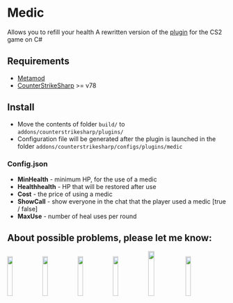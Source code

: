 # Medic
Allows you to refill your health
A rewritten version of the [plugin](https://forums.alliedmods.net/showthread.php?p=886430) for the CS2 game on C#

## Requirements
- [Metamod](https://www.sourcemm.net/downloads.php/?branch=master)
- [CounterStrikeSharp](https://github.com/roflmuffin/CounterStrikeSharp/releases/tag/v78) >= v78

## Install
- Move the contents of folder `build/` to `addons/counterstrikesharp/plugins/`
- Configuration file will be generated after the plugin is launched in the folder `addons/counterstrikesharp/configs/plugins/medic`
	
### Config.json
 - **MinHealth** - minimum HP, for the use of a medic
 - **Healthhealth** - HP that will be restored after use
 - **Cost** - the price of using a medic
 - **ShowCall** - show everyone in the chat that the player used a medic [true / false]
 - **MaxUse** - number of heal uses per round

## About possible problems, please let me know: 
[<img src="https://i.ibb.co/LJz83MH/a681b18dd681f38e599286a07a92225d.png" width="15.3%"/>](https://discordapp.com/users/858709381088935976/)
[<img src="https://i.ibb.co/tJTTmxP/vk-process-mining.png" width="15.3%"/>](https://vk.com/bgtroll)
[<img src="https://i.ibb.co/VjhryGb/png-transparent-brand-logo-steam-gump-s.png" width="15.3%"/>](https://hlmod.ru/members/palonez.92448/)
[<img src="https://i.ibb.co/xHZPN0g/s-l500.png" width="15.3%"/>](https://steamcommunity.com/id/comecamecame)
[<img src="https://i.ibb.co/S0LyzmX/tg-process-mining.png" width="16.3%"/>](https://t.me/ArrayListX)
[<img src="https://i.ibb.co/Tb2gprD/2056021.png" width="15.3%"/>](https://github.com/Quake1011)